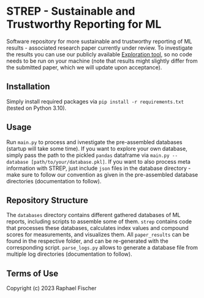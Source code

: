 # STREP - Sustainable and Trustworthy Reporting for ML

Software repository for more sustainable and trustworthy reporting of ML results - associated research paper currently under review. To investigate the results you can use our publicly available [Exploration tool](http://167.99.254.41/), so no code needs to be run on your machine (note that results might slightly differ from the submitted paper, which we will update upon acceptance).

## Installation
Simply install required packages via `pip install -r requirements.txt` (tested on Python 3.10).

## Usage
Run `main.py` to process and ivnestigate the pre-assembled databases (startup will take some time).
If you want to explore your own database, simply pass the path to the pickled `pandas` dataframe via `main.py --database [path/to/your/database.pkl]`.
If you want to also process meta information with STREP, just include `json` files in the database directory - make sure to follow our convention as given in the pre-assembled database directories (documentation to follow).

## Repository Structure
The `databases` directory contains different gathered databases of ML reports, including scripts to assemble some of them.
`strep` contains code that processes these databases, calculates index values and compound scores for measurements, and visualizes them.
All `paper_results` can be found in the respective folder, and can be re-generated with the corresponding script.
`parse_logs.py` allows to generate a database file from multiple log directories (documentation to follow).

## Terms of Use
Copyright (c) 2023 Raphael Fischer